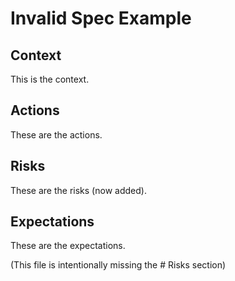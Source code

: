 # Invalid Spec Example

## Context
This is the context.

## Actions
These are the actions.

## Risks
These are the risks (now added).

## Expectations
These are the expectations.

(This file is intentionally missing the # Risks section)
